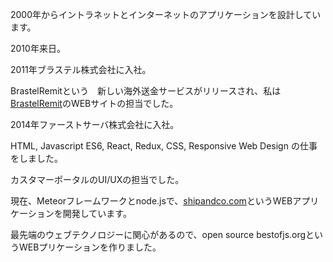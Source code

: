 2000年からイントラネットとインターネットのアプリケーションを設計しています。

2010年来日。

2011年ブラステル株式会社に入社。

BrastelRemitという　新しい海外送金サービスがリリースされ、私は[BrastelRemit](https://brastelremit.jp/)のWEBサイトの担当でした。

2014年ファーストサーバ株式会社に入社。

HTML, Javascript ES6, React, Redux, CSS, Responsive Web Design の仕事をしました。

カスタマーポータルのUI/UXの担当でした。

現在、Meteorフレームワークとnode.jsで、[shipandco.com](https://www.shipandco.com/)というWEBアプリケーションを開発しています。

最先端のウェブテクノロジーに関心があるので、open source bestofjs.orgというWEBプリケーションを作りました。
